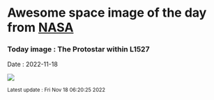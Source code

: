 
# Awesome space image of the day from [NASA](https://api.nasa.gov/)

### Today image : The Protostar within L1527
Date : 2022-11-18

![](https://apod.nasa.gov/apod/image/2211/weic2219a1024.jpg)

<small>Latest update : Fri Nov 18 06:20:25 2022</small>
        
